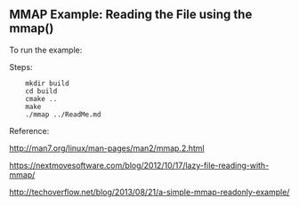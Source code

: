 MMAP Example: Reading the File using the mmap()
-------------

To run the example:

Steps:
```
	mkdir build
	cd build
	cmake ..
	make
	./mmap ../ReadMe.md
```
	



Reference:


http://man7.org/linux/man-pages/man2/mmap.2.html

https://nextmovesoftware.com/blog/2012/10/17/lazy-file-reading-with-mmap/

http://techoverflow.net/blog/2013/08/21/a-simple-mmap-readonly-example/